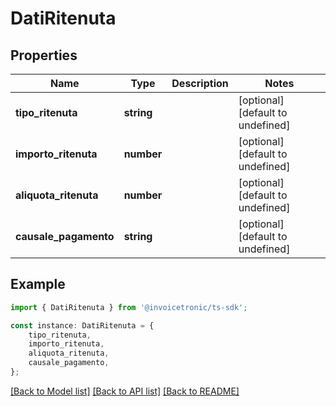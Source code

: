 # DatiRitenuta


## Properties

Name | Type | Description | Notes
------------ | ------------- | ------------- | -------------
**tipo_ritenuta** | **string** |  | [optional] [default to undefined]
**importo_ritenuta** | **number** |  | [optional] [default to undefined]
**aliquota_ritenuta** | **number** |  | [optional] [default to undefined]
**causale_pagamento** | **string** |  | [optional] [default to undefined]

## Example

```typescript
import { DatiRitenuta } from '@invoicetronic/ts-sdk';

const instance: DatiRitenuta = {
    tipo_ritenuta,
    importo_ritenuta,
    aliquota_ritenuta,
    causale_pagamento,
};
```

[[Back to Model list]](../README.md#documentation-for-models) [[Back to API list]](../README.md#documentation-for-api-endpoints) [[Back to README]](../README.md)
